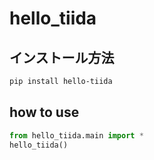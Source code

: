 # hello_tiida


## インストール方法

```bash
pip install hello-tiida
```

## how to use
``` python
from hello_tiida.main import *
hello_tiida()
```
